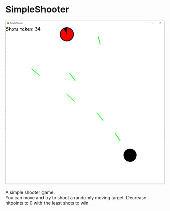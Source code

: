 # SimpleShooter

![alt text](https://github.com/SRingshandl/SimpleShooter/blob/main/Example-Image.png?raw=true)

A simple shooter game.  
You can move and try to shoot a randomly moving target. Decrease hitpoints to 0 with the least shots to win.
